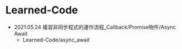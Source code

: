 # Learned-Code
* 2021.05.24 複習非同步程式的運作流程_Callback/Promise物件/Async Await
  * Learned-Code/async_await
